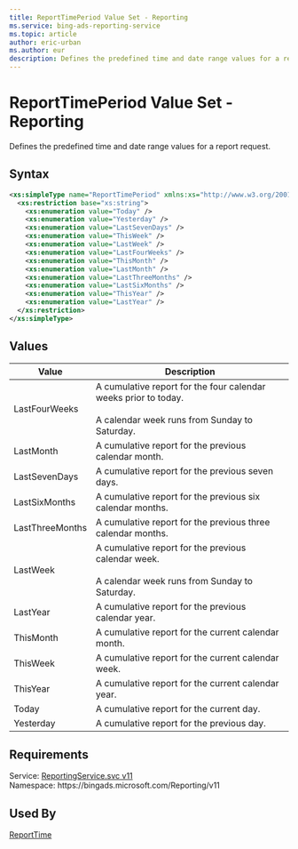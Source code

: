 ```yaml
---
title: ReportTimePeriod Value Set - Reporting
ms.service: bing-ads-reporting-service
ms.topic: article
author: eric-urban
ms.author: eur
description: Defines the predefined time and date range values for a report request.
---
```

# ReportTimePeriod Value Set - Reporting
Defines the predefined time and date range values for a report request.

## Syntax
```xml
<xs:simpleType name="ReportTimePeriod" xmlns:xs="http://www.w3.org/2001/XMLSchema">
  <xs:restriction base="xs:string">
    <xs:enumeration value="Today" />
    <xs:enumeration value="Yesterday" />
    <xs:enumeration value="LastSevenDays" />
    <xs:enumeration value="ThisWeek" />
    <xs:enumeration value="LastWeek" />
    <xs:enumeration value="LastFourWeeks" />
    <xs:enumeration value="ThisMonth" />
    <xs:enumeration value="LastMonth" />
    <xs:enumeration value="LastThreeMonths" />
    <xs:enumeration value="LastSixMonths" />
    <xs:enumeration value="ThisYear" />
    <xs:enumeration value="LastYear" />
  </xs:restriction>
</xs:simpleType>
```

## <a name="values"></a>Values

|Value|Description|
|-----------|---------------|
|<a name="lastfourweeks"></a>LastFourWeeks|A cumulative report for the four calendar weeks prior to today.<br/><br/>A calendar week runs from Sunday to Saturday.|
|<a name="lastmonth"></a>LastMonth|A cumulative report for the previous calendar month.|
|<a name="lastsevendays"></a>LastSevenDays|A cumulative report for the previous seven days.|
|<a name="lastsixmonths"></a>LastSixMonths|A cumulative report for the previous six calendar months.|
|<a name="lastthreemonths"></a>LastThreeMonths|A cumulative report for the previous three calendar months.|
|<a name="lastweek"></a>LastWeek|A cumulative report for the previous calendar week.<br/><br/>A calendar week runs from Sunday to Saturday.|
|<a name="lastyear"></a>LastYear|A cumulative report for the previous calendar year.|
|<a name="thismonth"></a>ThisMonth|A cumulative report for the current calendar month.|
|<a name="thisweek"></a>ThisWeek|A cumulative report for the current calendar week.|
|<a name="thisyear"></a>ThisYear|A cumulative report for the current calendar year.|
|<a name="today"></a>Today|A cumulative report for the current day.|
|<a name="yesterday"></a>Yesterday|A cumulative report for the previous day.|

## Requirements
Service: [ReportingService.svc v11](https://reporting.api.bingads.microsoft.com/Api/Advertiser/Reporting/v11/ReportingService.svc)  
Namespace: https\://bingads.microsoft.com/Reporting/v11  

## Used By
[ReportTime](reporttime.md)  
